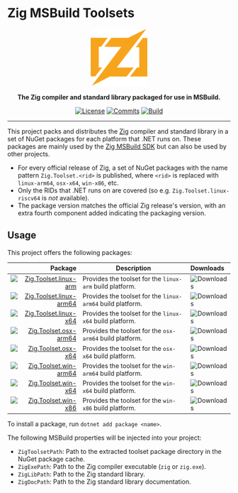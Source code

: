 # Zig MSBuild Toolsets

<div align="center">
    <img src="zig.svg"
         width="128" />
</div>

<p align="center">
    <strong>
        The Zig compiler and standard library packaged for use in MSBuild.
    </strong>
</p>

<div align="center">

[![License](https://img.shields.io/badge/license-0BSD%20AND%20MIT-brown)](LICENSE.md)
[![Commits](https://img.shields.io/github/commit-activity/m/vezel-dev/zig-msbuild-toolsets/master?label=commits&color=slateblue)](https://github.com/vezel-dev/zig-msbuild-toolsets/commits/master)
[![Build](https://img.shields.io/github/workflow/status/vezel-dev/zig-msbuild-toolsets/Build/master)](https://github.com/vezel-dev/zig-msbuild-toolsets/actions/workflows/build.yml)

</div>

---

This project packs and distributes the [Zig](https://ziglang.org) compiler and
standard library in a set of NuGet packages for each platform that .NET runs on.
These packages are mainly used by the
[Zig MSBuild SDK](https://github.com/vezel-dev/zig-msbuild-sdk) but can also be
used by other projects.

* For every official release of Zig, a set of NuGet packages with the name
  pattern `Zig.Toolset.<rid>` is published, where `<rid>` is replaced with
  `linux-arm64`, `osx-x64`, `win-x86`, etc.
* Only the RIDs that .NET runs on are covered (so e.g.
  `Zig.Toolset.linux-riscv64` is *not* available).
* The package version matches the official Zig release's version, with an extra
  fourth component added indicating the packaging version.

## Usage

This project offers the following packages:

| Package | Description | Downloads |
| -: | - | :- |
| [![Zig.Toolset.linux-arm][linux-arm-img]][linux-arm-pkg] | Provides the toolset for the `linux-arm` build platform. | ![Downloads][linux-arm-dls] |
| [![Zig.Toolset.linux-arm64][linux-arm64-img]][linux-arm64-pkg] | Provides the toolset for the `linux-arm64` build platform. | ![Downloads][linux-arm64-dls] |
| [![Zig.Toolset.linux-x64][linux-x64-img]][linux-x64-pkg] | Provides the toolset for the `linux-x64` build platform. | ![Downloads][linux-x64-dls] |
| [![Zig.Toolset.osx-arm64][osx-arm64-img]][osx-arm64-pkg] | Provides the toolset for the `osx-arm64` build platform. | ![Downloads][osx-arm64-dls] |
| [![Zig.Toolset.osx-x64][osx-x64-img]][osx-x64-pkg] | Provides the toolset for the `osx-x64` build platform. | ![Downloads][osx-x64-dls] |
| [![Zig.Toolset.win-arm64][win-arm64-img]][win-arm64-pkg] | Provides the toolset for the `win-arm64` build platform. | ![Downloads][win-arm64-dls] |
| [![Zig.Toolset.win-x64][win-x64-img]][win-x64-pkg] | Provides the toolset for the `win-x64` build platform. | ![Downloads][win-x64-dls] |
| [![Zig.Toolset.win-x86][win-x86-img]][win-x86-pkg] | Provides the toolset for the `win-x86` build platform. | ![Downloads][win-x86-dls] |

[linux-arm-pkg]: https://www.nuget.org/packages/Zig.Toolset.linux-arm
[linux-arm64-pkg]: https://www.nuget.org/packages/Zig.Toolset.linux-arm64
[linux-x64-pkg]: https://www.nuget.org/packages/Zig.Toolset.linux-x64
[osx-arm64-pkg]: https://www.nuget.org/packages/Zig.Toolset.osx-arm64
[osx-x64-pkg]: https://www.nuget.org/packages/Zig.Toolset.osx-x64
[win-arm64-pkg]: https://www.nuget.org/packages/Zig.Toolset.win-arm64
[win-x64-pkg]: https://www.nuget.org/packages/Zig.Toolset.win-x64
[win-x86-pkg]: https://www.nuget.org/packages/Zig.Toolset.win-x86

[linux-arm-img]: https://img.shields.io/nuget/v/Zig.Toolset.linux-arm?label=Zig.Toolset.linux-arm
[linux-arm64-img]: https://img.shields.io/nuget/v/Zig.Toolset.linux-arm64?label=Zig.Toolset.linux-arm64
[linux-x64-img]: https://img.shields.io/nuget/v/Zig.Toolset.linux-x64?label=Zig.Toolset.linux-x64
[osx-arm64-img]: https://img.shields.io/nuget/v/Zig.Toolset.osx-arm64?label=Zig.Toolset.osx-arm64
[osx-x64-img]: https://img.shields.io/nuget/v/Zig.Toolset.osx-x64?label=Zig.Toolset.osx-x64
[win-arm64-img]: https://img.shields.io/nuget/v/Zig.Toolset.win-arm64?label=Zig.Toolset.win-arm64
[win-x64-img]: https://img.shields.io/nuget/v/Zig.Toolset.win-x64?label=Zig.Toolset.win-x64
[win-x86-img]: https://img.shields.io/nuget/v/Zig.Toolset.win-x86?label=Zig.Toolset.win-x86

[linux-arm-dls]: https://img.shields.io/nuget/dt/Zig.Toolset.linux-arm?label=
[linux-arm64-dls]: https://img.shields.io/nuget/dt/Zig.Toolset.linux-arm64?label=
[linux-x64-dls]: https://img.shields.io/nuget/dt/Zig.Toolset.linux-x64?label=
[osx-arm64-dls]: https://img.shields.io/nuget/dt/Zig.Toolset.osx-arm64?label=
[osx-x64-dls]: https://img.shields.io/nuget/dt/Zig.Toolset.osx-x64?label=
[win-arm64-dls]: https://img.shields.io/nuget/dt/Zig.Toolset.win-arm64?label=
[win-x64-dls]: https://img.shields.io/nuget/dt/Zig.Toolset.win-x64?label=
[win-x86-dls]: https://img.shields.io/nuget/dt/Zig.Toolset.win-x86?label=

To install a package, run `dotnet add package <name>`.

The following MSBuild properties will be injected into your project:

* `ZigToolsetPath`: Path to the extracted toolset package directory in the NuGet
  package cache.
* `ZigExePath`: Path to the Zig compiler executable (`zig` or `zig.exe`).
* `ZigLibPath`: Path to the Zig standard library.
* `ZigDocPath`: Path to the Zig standard library documentation.
